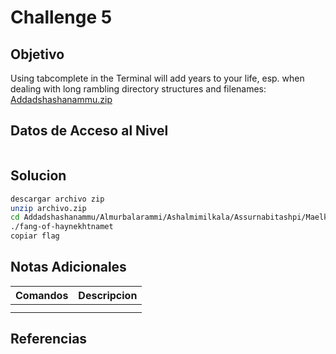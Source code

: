 # Challenge 5
## Objetivo
Using tabcomplete in the Terminal will add years to your life, esp. when dealing with long rambling directory structures and filenames: [Addadshashanammu.zip](https://mercury.picoctf.net/static/e38f6a5b69b45d21e33cf7281d8c2531/Addadshashanammu.zip)
## Datos de Acceso al Nivel
```
```
## Solucion
```Bash
descargar archivo zip
unzip archivo.zip
cd Addadshashanammu/Almurbalarammi/Ashalmimilkala/Assurnabitashpi/Maelkashishi/Onnissiralis/Ularradallaku/
./fang-of-haynekhtnamet 
copiar flag
```
## Notas Adicionales
|**Comandos**|**Descripcion**|
|--------|-------------|
|||
|||
## Referencias

